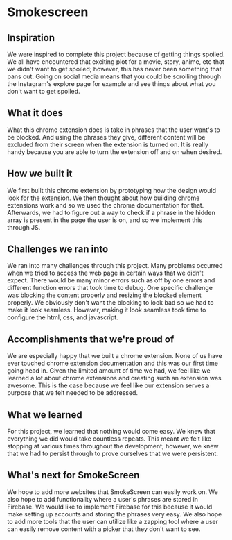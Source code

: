 # Smokescreen

## Inspiration
We were inspired to complete this project because of getting things spoiled. We all have encountered that exciting plot for a movie, story, anime, etc that we didn't want to get spoiled; however, this has never been something that pans out. Going on social media means that you could be scrolling through the Instagram's explore page for example and see things about what you don't want to get spoiled.
## What it does
What this chrome extension does is take in phrases that the user want's to be blocked. And using the phrases they give, different content will be excluded from their screen when the extension is turned on. It is really handy because you are able to turn the extension off and on when desired.
## How we built it
We first built this chrome extension by prototyping how the design would look for the extension. We then thought about how building chrome extensions work and so we used the chrome documentation for that. Afterwards, we had to figure out a way to check if a phrase in the hidden array is present in the page the user is on, and so we implement this through JS.
## Challenges we ran into
We ran into many challenges through this project. Many problems occurred when we tried to access the web page in certain ways that we didn't expect. There would be many minor errors such as off by one errors and different function errors that took time to debug. One specific challenge was blocking the content properly and resizing the blocked element properly. We obviously don't want the blocking to look bad so we had to make it look seamless. However, making it look seamless took time to configure the html, css, and javascript.
## Accomplishments that we're proud of
We are especially happy that we built a chrome extension. None of us have ever touched chrome extension documentation and this was our first time going head in. Given the limited amount of time we had, we feel like we learned a lot about chrome extensions and creating such an extension was awesome. This is the case because we feel like our extension serves a purpose that we felt needed to be addressed.
## What we learned
For this project, we learned that nothing would come easy. We knew that everything we did would take countless repeats. This meant we felt like stopping at various times throughout the development; however, we knew that we had to persist through to prove ourselves that we were persistent. 
## What's next for SmokeScreen
We hope to add more websites that SmokeScreen can easily work on. We also hope to add functionality where a user's phrases are stored in Firebase. We would like to implement Firebase for this because it would make setting up accounts and storing the phrases very easy. We also hope to add more tools that the user can utilize like a zapping tool where a user can easily remove content with a picker that they don't want to see.